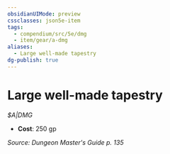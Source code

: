 ```yaml
---
obsidianUIMode: preview
cssclasses: json5e-item
tags:
  - compendium/src/5e/dmg
  - item/gear/a-dmg
aliases:
  - Large well-made tapestry
dg-publish: true
---
```

# Large well-made tapestry
*$A|DMG*  

- **Cost**: 250 gp

*Source: Dungeon Master's Guide p. 135*